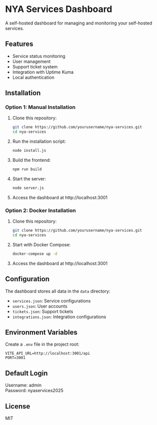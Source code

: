
# NYA Services Dashboard

A self-hosted dashboard for managing and monitoring your self-hosted services.

## Features

- Service status monitoring
- User management
- Support ticket system
- Integration with Uptime Kuma
- Local authentication

## Installation

### Option 1: Manual Installation

1. Clone this repository:
   ```bash
   git clone https://github.com/yourusername/nya-services.git
   cd nya-services
   ```

2. Run the installation script:
   ```bash
   node install.js
   ```

3. Build the frontend:
   ```bash
   npm run build
   ```

4. Start the server:
   ```bash
   node server.js
   ```

5. Access the dashboard at http://localhost:3001

### Option 2: Docker Installation

1. Clone this repository:
   ```bash
   git clone https://github.com/yourusername/nya-services.git
   cd nya-services
   ```

2. Start with Docker Compose:
   ```bash
   docker-compose up -d
   ```

3. Access the dashboard at http://localhost:3001

## Configuration

The dashboard stores all data in the `data` directory:

- `services.json`: Service configurations
- `users.json`: User accounts
- `tickets.json`: Support tickets
- `integrations.json`: Integration configurations

## Environment Variables

Create a `.env` file in the project root:

```
VITE_API_URL=http://localhost:3001/api
PORT=3001
```

## Default Login

Username: admin  
Password: nyaservices2025

## License

MIT

